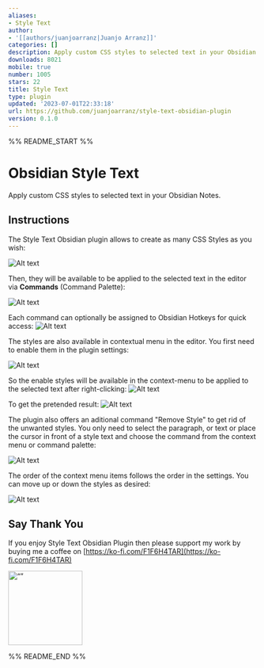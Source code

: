 ```yaml
---
aliases:
- Style Text
author:
- '[[authors/juanjoarranz|Juanjo Arranz]]'
categories: []
description: Apply custom CSS styles to selected text in your Obsidian Notes.
downloads: 8021
mobile: true
number: 1005
stars: 22
title: Style Text
type: plugin
updated: '2023-07-01T22:33:18'
url: https://github.com/juanjoarranz/style-text-obsidian-plugin
version: 0.1.0
---
```


%% README_START %%

# Obsidian Style Text

Apply custom CSS styles to selected text in your Obsidian Notes.


## Instructions

The Style Text Obsidian plugin allows to create as many CSS Styles as you wish:

![Alt text](https://raw.githubusercontent.com/juanjoarranz/style-text-obsidian-plugin/HEAD/assets/image-styles.png)

Then, they will be available to be applied to the selected text in the editor via **Commands** (Command Palette):

![Alt text](https://raw.githubusercontent.com/juanjoarranz/style-text-obsidian-plugin/HEAD/assets/command-palette.png)

Each command can optionally be assigned to Obsidian Hotkeys for quick access:
![Alt text](https://raw.githubusercontent.com/juanjoarranz/style-text-obsidian-plugin/HEAD/assets/assing-hotkeys.png)


The styles are also available in contextual menu in the editor. You first need to enable them in the plugin settings:

![Alt text](https://raw.githubusercontent.com/juanjoarranz/style-text-obsidian-plugin/HEAD/assets/enable-contextual-menu.png)

So the enable styles will be available in the context-menu to be applied to the selected text after right-clicking:
![Alt text](https://raw.githubusercontent.com/juanjoarranz/style-text-obsidian-plugin/HEAD/assets/context-menu.png)

To get the pretended result:
![Alt text](https://raw.githubusercontent.com/juanjoarranz/style-text-obsidian-plugin/HEAD/assets/pretended-result.png)


The plugin also offers an aditional command "Remove Style" to get rid of the unwanted styles. You only need to select the paragraph, or text or place the cursor in front of a style text and choose the command from the context menu or command palette:

![Alt text](https://raw.githubusercontent.com/juanjoarranz/style-text-obsidian-plugin/HEAD/assets/remove-style.png)

The order of the context menu items follows the order in the settings. You can move up or down the styles as desired:

![Alt text](https://raw.githubusercontent.com/juanjoarranz/style-text-obsidian-plugin/HEAD/assets/styles-order.png)

## Say Thank You

If you enjoy Style Text Obsidian Plugin then please support my work by buying me a coffee on [https://ko-fi.com/F1F6H4TAR](https://ko-fi.com/F1F6H4TAR)


[<img src="https://cdn.ko-fi.com/cdn/kofi3.png?v=3" alt= “” width="150px">](https://ko-fi.com/F1F6H4TAR)


%% README_END %%